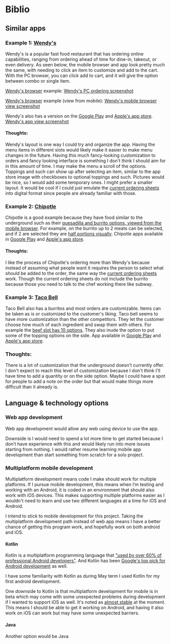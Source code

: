 # Biblio

## Similar apps

### Example 1: [Wendy's](https://order.wendys.com/categories?site=menu&lang=en_US)

Wendy's is a popular fast food restaurant that has ordering online capabilities, ranging from ordering ahead of time for dine-in, takeout, or even delivery.
As seen below, the mobile browser and app look pretty much the same, with needing to click an item to customize and add to the cart. With the PC browser, you can click add to cart, and it will give the option between combo or single item.

[Wendy's browser][1] example:
[Wendy's PC ordering screenshot](https://github.com/Hanover-CS/HC24-Luuk-Crawford-Senior-Project/assets/32851596/c66e8ef7-ba24-4c58-b5c0-6485cb900e8d)

[Wendy's browser][1] example (view from mobile):
[Wendy's mobile browser view screenshot](https://github.com/Hanover-CS/HC24-Luuk-Crawford-Senior-Project/assets/32851596/2c80eb13-3fe6-4da7-85f0-2dbb5049ad71)

Wendy's also has a version on the [Google Play][2] and [Apple's app store][3].
[Wendy's app view screenshot](https://github.com/Hanover-CS/HC24-Luuk-Crawford-Senior-Project/assets/32851596/67cf3bfd-43c7-40b5-a942-7f0cfe5f7462)


#### Thoughts:
  Wendy's layout is one way I could try and organize the app. Having the menu items in different slots would likely make it easier to make menu changes in the future. Having this much fancy-looking customization to orders and fancy looking interface is something I don't think I should aim for in this amount of time. I may make the menu a scroll of the options. Toppings and such can show up after selecting an item, similar to the app store image with checkboxes to optional toppings and such. Pictures would be nice, so I would add some temporary ones. I might prefer a smaller layout. It would be cool if I could just emulate the [current ordering sheets](https://github.com/Hanover-CS/HC24-Luuk-Crawford-Senior-Project/assets/32851596/19be7b5f-ed5d-42bb-882a-7042fcce4b22) into digital format since people are already familiar with those. 

### Example 2: [Chipotle](https://www.chipotle.com/) 

Chipotle is a good example because they have food similar to the underground such as their [quesadilla and burrito options, viewed from the mobile browser](https://github.com/Hanover-CS/HC24-Luuk-Crawford-Senior-Project/assets/32851596/353d2fc6-e825-4613-a81b-7232145e9a7b). For example, on the burrito up to 2 meats can be selected, and if 2 are selected they are [half portions visually](https://github.com/Hanover-CS/HC24-Luuk-Crawford-Senior-Project/assets/32851596/fbe3fa9d-8ac7-4149-b638-e803b37f4629). Chipotle apps available in [Google Play](https://play.google.com/store/apps/details?id=com.chipotle.ordering) and [Apple's app store](https://apps.apple.com/us/app/chipotle-fresh-food-fast/id327228455).

#### Thoughts:
  I like the process of Chipotle's ordering more than Wendy's because instead of assuming what people want it requires the person to select what should be added to the order, the same way the [current ordering sheets](https://github.com/Hanover-CS/HC24-Luuk-Crawford-Senior-Project/assets/32851596/19be7b5f-ed5d-42bb-882a-7042fcce4b22) work. Though the current ordering sheets do not include the burrito because those you need to talk to the chef working there like subway.

### Example 3: [Taco Bell](https://www.tacobell.com/food)

Taco Bell also has a burritos and most orders are customizable. Items can be taken as is or customized to the customer's liking. Taco bell seems to have more customization than the other competitors. They let the customer choose how much of each ingredient and swap them with others. For example the [beef slot has 10 options](https://github.com/Hanover-CS/HC24-Luuk-Crawford-Senior-Project/assets/32851596/5be3b2bd-814c-4f92-b772-28643185b69c). They also inude the option to put some of the topping options on the side. App available in [Google Play](https://play.google.com/store/apps/details?id=com.tacobell.ordering&hl=en) and [Apple's app store](https://apps.apple.com/us/app/taco-bell-fast-food-delivery/id497387361).


### Thoughts:
  There is a lot of customization that the underground doesn't currently offer. I don't expect to reach this level of customization because I don't think I'll have time to add a quantity or on the side option. Maybe I could have a spot for people to add a note on the order but that would make things more difficult than it already is.


## Language & technology options

### Web app development
Web app development would allow any web using device to use the app.

Downside is I would need to spend a lot more time to get started because I don’t have experience with this and would likely run into more issues starting from nothing. I would rather resume learning mobile app development than start something from scratch for a solo project.

### Multiplatform mobile development
Multiplatform development means code I make should work for multiple platforms. If I pursue mobile development, this means when I’m testing and working with an Android, it is coded in an environment that should also work with iOS devices. This makes supporting multiple platforms easier as I wouldn't need to learn and use two different languages at a time for iOS and Android. 

I intend to stick to mobile development for this project. Taking the multiplatform development path instead of web app means I have a better chance of getting this program work, and hopefully work on both android and iOS.

#### Kotlin
Kotlin is a multiplatform programming language that ["used by over 60% of professional Android developers"](https://developer.android.com/kotlin). And Kotlin has been [Google's top pick for Android development](https://techcrunch.com/2022/08/18/five-years-later-google-is-still-all-in-on-kotlin/) as well.

I have some familiarity with Kotlin as during May term I used Kotlin for my first android development. 

One downside to Kotlin is that multiplatform development for mobile is in beta which may come with some unexpected problems during development if I wanted to support iOS as well. It's noted as [almost stable](https://kotlinlang.org/docs/multiplatform-mobile-getting-started.html) at the moment. This means I should be able to get it working on Android, and having it also work on iOS can work but may have some unexpected barriers. 

#### Java
Another option would be Java


[1]: https://order.wendys.com/categories?site=menu&lang=en_US
[2]: https://play.google.com/store/apps/details?id=com.wendys.nutritiontool
[3]: https://apps.apple.com/us/app/wendys/id540518599
